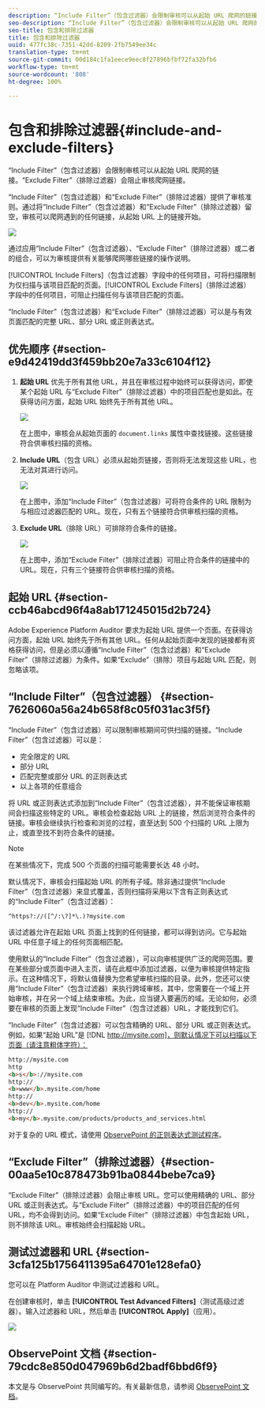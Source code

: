 ```yaml
---
description: “Include Filter”（包含过滤器）会限制审核可以从起始 URL 爬网的链接。“Exclude Filter”（排除过滤器）会阻止审核爬网链接。
seo-description: “Include Filter”（包含过滤器）会限制审核可以从起始 URL 爬网的链接。“Exclude Filter”（排除过滤器）会阻止审核爬网链接。
seo-title: 包含和排除过滤器
title: 包含和排除过滤器
uuid: 477fc38c-7351-42dd-8209-2fb7549ee34c
translation-type: tm+mt
source-git-commit: 00d184c1fa1eece9eec8f27896bfbf72fa32bfb6
workflow-type: tm+mt
source-wordcount: '808'
ht-degree: 100%

---
```



# 包含和排除过滤器{#include-and-exclude-filters}

“Include Filter”（包含过滤器）会限制审核可以从起始 URL 爬网的链接。“Exclude Filter”（排除过滤器）会阻止审核爬网链接。

<!--
Content from ObservePoint (https://help.observepoint.com/articles/2872121-include-and-exclude-filters) with their permission. Modified slightly for style and Auditor emphasis.
-->

“Include Filter”（包含过滤器）和“Exclude Filter”（排除过滤器）提供了审核准则。通过将“Include Filter”（包含过滤器）和“Exclude Filter”（排除过滤器）留空，审核可以爬网遇到的任何链接，从起始 URL 上的链接开始。

![](assets/filter.png)

通过应用“Include Filter”（包含过滤器）、“Exclude Filter”（排除过滤器）或二者的组合，可以为审核提供有关能够爬网哪些链接的操作说明。

[!UICONTROL Include Filters]（包含过滤器）字段中的任何项目，可将扫描限制为仅扫描与该项目匹配的页面。[!UICONTROL Exclude Filters]（排除过滤器）字段中的任何项目，可阻止扫描任何与该项目匹配的页面。

“Include Filter”（包含过滤器）和“Exclude Filter”（排除过滤器）可以是与有效页面匹配的完整 URL、部分 URL 或正则表达式。

## 优先顺序 {#section-e9d42419dd3f459bb20e7a33c6104f12}

1. **起始 URL** 优先于所有其他 URL，并且在审核过程中始终可以获得访问，即使某个起始 URL 与“Exclude Filter”（排除过滤器）中的项目匹配也是如此。在获得访问方面，起始 URL 始终先于所有其他 URL。

   ![](assets/startingpage.png)

   在上图中，审核会从起始页面的 `document.links` 属性中查找链接。这些链接符合供审核扫描的资格。

1. **Include URL**（包含 URL）必须从起始页链接，否则将无法发现这些 URL，也无法对其进行访问。

   ![](assets/includefilter.png)

   在上图中，添加“Include Filter”（包含过滤器）可将符合条件的 URL 限制为与相应过滤器匹配的 URL。现在，只有五个链接符合供审核扫描的资格。

1. **Exclude URL**（排除 URL）可排除符合条件的链接。

   ![](assets/excludefilter.png)

   在上图中，添加“Exclude Filter”（排除过滤器）可阻止符合条件的链接中的 URL。现在，只有三个链接符合供审核扫描的资格。

## 起始 URL {#section-ccb46abcd96f4a8ab171245015d2b724}

Adobe Experience Platform Auditor 要求为起始 URL 提供一个页面。在获得访问方面，起始 URL 始终先于所有其他 URL。任何从起始页面中发现的链接都有资格获得访问，但是必须以遵循“Include Filter”（包含过滤器）和“Exclude Filter”（排除过滤器）为条件。如果“Exclude”（排除）项目与起始 URL 匹配，则忽略该项。

## “Include Filter”（包含过滤器） {#section-7626060a56a24b658f8c05f031ac3f5f}

“Include Filter”（包含过滤器）可以限制审核期间可供扫描的链接。“Include Filter”（包含过滤器）可以是：

* 完全限定的 URL
* 部分 URL
* 匹配完整或部分 URL 的正则表达式
* 以上各项的任意组合

将 URL 或正则表达式添加到“Include Filter”（包含过滤器），并不能保证审核期间会扫描这些特定的 URL。审核会检查起始 URL 上的链接，然后浏览符合条件的链接。审核会继续执行检查和浏览的过程，直至达到 500 个扫描的 URL 上限为止，或直至找不到符合条件的链接。

>[!NOTE]
>
>在某些情况下，完成 500 个页面的扫描可能需要长达 48 小时。

默认情况下，审核会扫描起始 URL 的所有子域。除非通过提供“Include Filter”（包含过滤器）来显式覆盖，否则扫描将采用以下含有正则表达式的“Include Filter”（包含过滤器）：

`^https?://([^/:\?]*\.)?mysite.com`

该过滤器允许在起始 URL 页面上找到的任何链接，都可以得到访问。它与起始 URL 中任意子域上的任何页面相匹配。

使用默认的“Include Filter”（包含过滤器），可以向审核提供广泛的爬网范围。要在某些部分或页面中进入主页，请在此框中添加过滤器，以便为审核提供特定指示。在这种情况下，将默认值替换为您希望审核扫描的目录。此外，您还可以使用“Include Filter”（包含过滤器）来执行跨域审核，其中，您需要在一个域上开始审核，并在另一个域上结束审核。为此，应当键入要遍历的域。无论如何，必须要在审核的页面上发现“Include Filter”（包含过滤器）URL，才能找到它们。

“Include Filter”（包含过滤器）可以包含精确的 URL、部分 URL 或正则表达式。例如，如果“起始 URL”是 [!DNL http://mysite.com]，则默认情况下可以扫描以下页面（请注意粗体字符）：

```html
http://mysite.com
http
<b>s</b>://mysite.com
http://
<b>www</b>.mysite.com/home
http://
<b>dev</b>.mysite.com/home
http://
<b>my</b>.mysite.com/products/products_and_services.html
```

对于复杂的 URL 模式，请使用 [ObservePoint 的正则表达式测试程序](https://regex.observepoint.com/)。

## “Exclude Filter”（排除过滤器）{#section-00aa5e10c878473b91ba0844bebe7ca9}

“Exclude Filter”（排除过滤器）会阻止审核 URL。您可以使用精确的 URL、部分 URL 或正则表达式。与“Exclude Filter”（排除过滤器）中的项目匹配的任何 URL，均不会得到访问。如果“Exclude Filter”（排除过滤器）中包含起始 URL，则不排除该 URL。审核始终会扫描起始 URL。

## 测试过滤器和 URL {#section-3cfa125b1756411395a64701e128efa0}

您可以在 Platform Auditor 中测试过滤器和 URL。

在创建审核时，单击 **[!UICONTROL Test Advanced Filters]**（测试高级过滤器）。输入过滤器和 URL，然后单击 **[!UICONTROL Apply]**（应用）。

![](assets/test-advanced-filters.png)

## ObservePoint 文档 {#section-79cdc8e850d047969b6d2badf6bbd6f9}

本文是与 ObservePoint 共同编写的。有关最新信息，请参阅 [ObservePoint 文档](https://help.observepoint.com/)。
